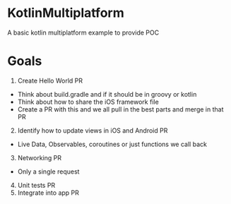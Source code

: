 # KotlinMultiplatform
A basic kotlin multiplatform example to provide POC

# Goals
1) Create Hello World PR 
  - Think about build.gradle and if it should be in groovy or kotlin
  - Think about how to share the iOS framework file
  - Create a PR with this and we all pull in the best parts and merge in that PR
2) Identify how to update views in iOS and Android PR
  - Live Data, Observables, coroutines or just functions we call back
3) Networking PR
  - Only a single request
4) Unit tests PR
5) Integrate into app PR


